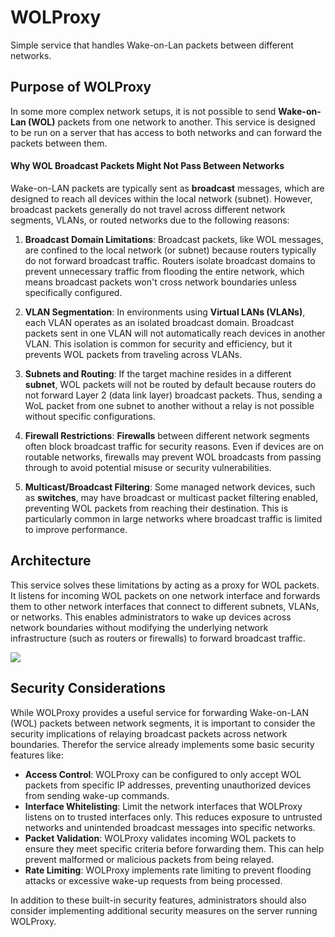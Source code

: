 # WOLProxy

Simple service that handles Wake-on-Lan packets between different networks.

## Purpose of WOLProxy

In some more complex network setups, it is not possible to send **Wake-on-Lan (WOL)** packets from one network to
another. This service is designed to be run on a server that has access to both networks and can forward the packets
between them.

#### Why WOL Broadcast Packets Might Not Pass Between Networks

Wake-on-LAN packets are typically sent as **broadcast** messages, which are designed to reach all devices within the
local network (subnet). However, broadcast packets generally do not travel across different network segments, VLANs, or
routed networks due to the following reasons:

1. **Broadcast Domain Limitations**:
   Broadcast packets, like WOL messages, are confined to the local network (or subnet) because routers typically do not
   forward broadcast traffic. Routers isolate broadcast domains to prevent unnecessary traffic from flooding the entire
   network, which means broadcast packets won't cross network boundaries unless specifically configured.

2. **VLAN Segmentation**:
   In environments using **Virtual LANs (VLANs)**, each VLAN operates as an isolated broadcast domain. Broadcast packets
   sent in one VLAN will not automatically reach devices in another VLAN. This isolation is common for security and
   efficiency, but it prevents WOL packets from traveling across VLANs.

3. **Subnets and Routing**:
   If the target machine resides in a different **subnet**, WOL packets will not be routed by default because routers do
   not forward Layer 2 (data link layer) broadcast packets. Thus, sending a WoL packet from one subnet to another
   without a relay is not possible without specific configurations.

4. **Firewall Restrictions**:
   **Firewalls** between different network segments often block broadcast traffic for security reasons. Even if devices
   are on routable networks, firewalls may prevent WOL broadcasts from passing through to avoid potential misuse or
   security vulnerabilities.

5. **Multicast/Broadcast Filtering**:
   Some managed network devices, such as **switches**, may have broadcast or multicast packet filtering enabled,
   preventing WOL packets from reaching their destination. This is particularly common in large networks where broadcast
   traffic is limited to improve performance.

## Architecture

This service solves these limitations by acting as a proxy for WOL packets. It listens for incoming WOL packets on one
network interface and forwards them to other network interfaces that connect to different subnets, VLANs, or networks.
This enables administrators to wake up devices across network boundaries without modifying the underlying network
infrastructure (such as routers or firewalls) to forward broadcast traffic.

<kbd><img src="https://github.com/user-attachments/assets/db5edb88-70ea-4d17-8c79-66eaff0e10ec" /></kbd>

## Security Considerations

While WOLProxy provides a useful service for forwarding Wake-on-LAN (WOL) packets between network segments, it is
important to consider the security implications of relaying broadcast packets across network boundaries. Therefor the
service already implements some basic security features like:

- **Access Control**:
  WOLProxy can be configured to only accept WOL packets from specific IP addresses, preventing unauthorized
  devices from sending wake-up commands.
- **Interface Whitelisting**:
  Limit the network interfaces that WOLProxy listens on to trusted interfaces only. This reduces exposure to untrusted
  networks and unintended broadcast messages into specific networks.
- **Packet Validation**:
  WOLProxy validates incoming WOL packets to ensure they meet specific criteria before forwarding them. This can help
  prevent malformed or malicious packets from being relayed.
- **Rate Limiting**:
  WOLProxy implements rate limiting to prevent flooding attacks or excessive wake-up requests from being processed.

In addition to these built-in security features, administrators should also consider implementing additional security
measures on the server running WOLProxy.
